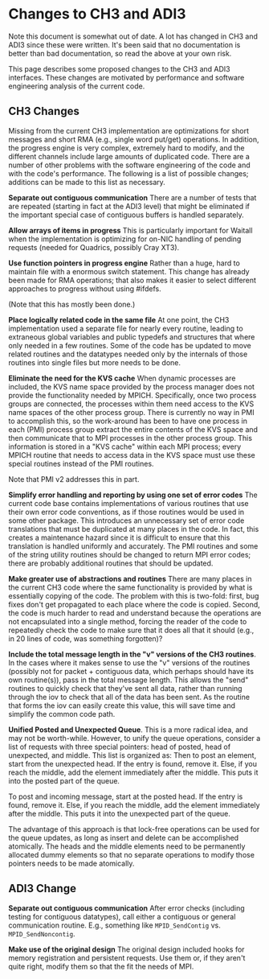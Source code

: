 # Changes to CH3 and ADI3

Note this document is somewhat out of date. A lot has changed in CH3 and
ADI3 since these were written. It's been said that no documentation is
better than bad documentation, so read the above at your own risk.


This page describes some proposed changes to the CH3 and ADI3
interfaces. These changes are motivated by performance and software
engineering analysis of the current code.

## CH3 Changes

Missing from the current CH3 implementation are optimizations for short
messages and short RMA (e.g., single word put/get) operations. In
addition, the progress engine is very complex, extremely hard to modify,
and the different channels include large amounts of duplicated code.
There are a number of other problems with the software engineering of
the code and with the code's performance. The following is a list of
possible changes; additions can be made to this list as necessary.

**Separate out contiguous communication**
There are a number of tests that are repeated (starting in fact at the
ADI3 level) that might be eliminated if the important special case of
contiguous buffers is handled separately.

**Allow arrays of items in progress**
This is particularly important for Waitall when the implementation is
optimizing for on-NIC handling of pending requests (needed for Quadrics,
possibly Cray XT3).

**Use function pointers in progress engine**
Rather than a huge, hard to maintain file with a enormous switch
statement. This change has already been made for RMA operations; that
also makes it easier to select different approaches to progress without
using \#ifdefs.

(Note that this has mostly been done.)

**Place logically related code in the same file**
At one point, the CH3 implementation used a separate file for nearly
every routine, leading to extraneous global variables and public
typedefs and structures that where only needed in a few routines. Some
of the code has be updated to move related routines and the datatypes
needed only by the internals of those routines into single files but
more needs to be done.

**Eliminate the need for the KVS cache**
When dynamic processes are included, the KVS name space provided by the
process manager does not provide the functionality needed by MPICH.
Specifically, once two process groups are connected, the processes
within them need access to the KVS name spaces of the other process
group. There is currently no way in PMI to accomplish this, so the
work-around has been to have one process in each (PMI) process group
extract the entire contents of the KVS space and then communicate that
to MPI processes in the other process group. This information is stored
in a "KVS cache" within each MPI process; every MPICH routine that needs
to access data in the KVS space must use these special routines instead
of the PMI routines.

Note that PMI v2 addresses this in part.

**Simplify error handling and reporting by using one set of error
codes**
The current code base contains implementations of various routines that
use their own error code conventions, as if those routines would be used
in some other package. This introduces an unnecessary set of error code
translations that must be duplicated at many places in the code. In
fact, this creates a maintenance hazard since it is difficult to ensure
that this translation is handled uniformly and accurately. The PMI
routines and some of the string utility routines should be changed to
return MPI error codes; there are probably additional routines that
should be updated.

**Make greater use of abstractions and routines**
There are many places in the current CH3 code where the same
functionality is provided by what is essentially copying of the code.
The problem with this is two-fold: first, bug fixes don't get propagated
to each place where the code is copied. Second, the code is much harder
to read and understand because the operations are not encapsulated into
a single method, forcing the reader of the code to repeatedly check the
code to make sure that it does all that it should (e.g., in 20 lines of
code, was something forgotten)?

**Include the total message length in the "v" versions of the CH3
routines**. In the cases where it makes sense to use the "v" versions of
the routines (possibly not for packet + contiguous data, which perhaps
should have its own routine(s)), pass in the total message length. This
allows the "send" routines to quickly check that they've sent all data,
rather than running through the iov to check that all of the data has
been sent. As the routine that forms the iov can easily create this
value, this will save time and simplify the common code path.

**Unified Posted and Unexpected Queue**. This is a more radical idea,
and may not be worth-while. However, to unify the queue operations,
consider a list of requests with three special pointers: head of posted,
head of unexpected, and middle. This list is organized as:  Then to post
an element, start from the unexpected head. If the entry is found,
remove it. Else, if you reach the middle, add the element immediately
after the middle. This puts it into the posted part of the queue.

To post and incoming message, start at the posted head. If the entry is
found, remove it. Else, if you reach the middle, add the element
immediately after the middle. This puts it into the unexpected part of
the queue.

The advantage of this approach is that lock-free operations can be used
for the queue updates, as long as insert and delete can be accomplished
atomically. The heads and the middle elements need to be permanently
allocated dummy elements so that no separate operations to modify those
pointers needs to be made atomically.

## ADI3 Change

**Separate out contiguous communication**
After error checks (including testing for contiguous datatypes), call
either a contiguous or general communication routine. E.g., something
like `MPID_SendContig` vs. `MPID_SendNoncontig`.

**Make use of the original design**
The original design included hooks for memory registration and
persistent requests. Use them or, if they aren't quite right, modify
them so that the fit the needs of MPI.
